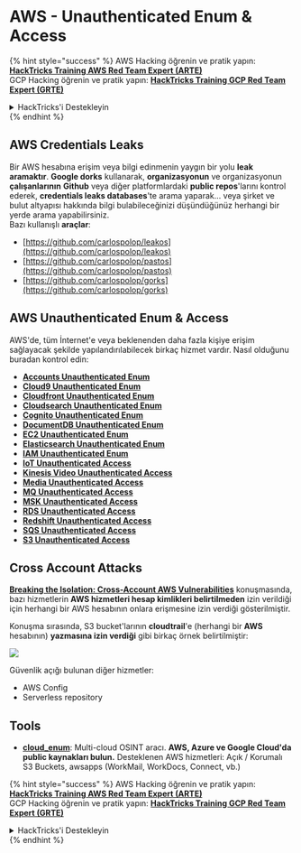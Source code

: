 # AWS - Unauthenticated Enum & Access

{% hint style="success" %}
AWS Hacking öğrenin ve pratik yapın:<img src="/.gitbook/assets/image.png" alt="" data-size="line">[**HackTricks Training AWS Red Team Expert (ARTE)**](https://training.hacktricks.xyz/courses/arte)<img src="/.gitbook/assets/image.png" alt="" data-size="line">\
GCP Hacking öğrenin ve pratik yapın: <img src="/.gitbook/assets/image (2).png" alt="" data-size="line">[**HackTricks Training GCP Red Team Expert (GRTE)**<img src="/.gitbook/assets/image (2).png" alt="" data-size="line">](https://training.hacktricks.xyz/courses/grte)

<details>

<summary>HackTricks'i Destekleyin</summary>

* [**abonelik planlarını**](https://github.com/sponsors/carlospolop) kontrol edin!
* **💬 Discord grubuna** [**katılın**](https://discord.gg/hRep4RUj7f) veya [**telegram grubuna**](https://t.me/peass) katılın ya da **Twitter'da** 🐦 [**@hacktricks\_live**](https://twitter.com/hacktricks\_live)**'ı takip edin.**
* **HackTricks'e PR göndererek hacking ipuçlarını paylaşın** [**HackTricks**](https://github.com/carlospolop/hacktricks) ve [**HackTricks Cloud**](https://github.com/carlospolop/hacktricks-cloud) github depolarına.

</details>
{% endhint %}

## AWS Credentials Leaks

Bir AWS hesabına erişim veya bilgi edinmenin yaygın bir yolu **leak aramaktır**. **Google dorks** kullanarak, **organizasyonun** ve organizasyonun **çalışanlarının** **Github** veya diğer platformlardaki **public repos**'larını kontrol ederek, **credentials leaks databases**'te arama yaparak... veya şirket ve bulut altyapısı hakkında bilgi bulabileceğinizi düşündüğünüz herhangi bir yerde arama yapabilirsiniz.\
Bazı kullanışlı **araçlar**:

* [https://github.com/carlospolop/leakos](https://github.com/carlospolop/leakos)
* [https://github.com/carlospolop/pastos](https://github.com/carlospolop/pastos)
* [https://github.com/carlospolop/gorks](https://github.com/carlospolop/gorks)

## AWS Unauthenticated Enum & Access

AWS'de, tüm İnternet'e veya beklenenden daha fazla kişiye erişim sağlayacak şekilde yapılandırılabilecek birkaç hizmet vardır. Nasıl olduğunu buradan kontrol edin:

* [**Accounts Unauthenticated Enum**](aws-accounts-unauthenticated-enum.md)
* [**Cloud9 Unauthenticated Enum**](https://github.com/carlospolop/hacktricks-cloud/blob/master/pentesting-cloud/aws-security/aws-unauthenticated-enum-access/broken-reference/README.md)
* [**Cloudfront Unauthenticated Enum**](aws-cloudfront-unauthenticated-enum.md)
* [**Cloudsearch Unauthenticated Enum**](https://github.com/carlospolop/hacktricks-cloud/blob/master/pentesting-cloud/aws-security/aws-unauthenticated-enum-access/broken-reference/README.md)
* [**Cognito Unauthenticated Enum**](aws-cognito-unauthenticated-enum.md)
* [**DocumentDB Unauthenticated Enum**](aws-documentdb-enum.md)
* [**EC2 Unauthenticated Enum**](aws-ec2-unauthenticated-enum.md)
* [**Elasticsearch Unauthenticated Enum**](aws-elasticsearch-unauthenticated-enum.md)
* [**IAM Unauthenticated Enum**](aws-iam-and-sts-unauthenticated-enum.md)
* [**IoT Unauthenticated Access**](aws-iot-unauthenticated-enum.md)
* [**Kinesis Video Unauthenticated Access**](aws-kinesis-video-unauthenticated-enum.md)
* [**Media Unauthenticated Access**](aws-media-unauthenticated-enum.md)
* [**MQ Unauthenticated Access**](aws-mq-unauthenticated-enum.md)
* [**MSK Unauthenticated Access**](aws-msk-unauthenticated-enum.md)
* [**RDS Unauthenticated Access**](aws-rds-unauthenticated-enum.md)
* [**Redshift Unauthenticated Access**](aws-redshift-unauthenticated-enum.md)
* [**SQS Unauthenticated Access**](aws-sqs-unauthenticated-enum.md)
* [**S3 Unauthenticated Access**](aws-s3-unauthenticated-enum.md)

## Cross Account Attacks

[**Breaking the Isolation: Cross-Account AWS Vulnerabilities**](https://www.youtube.com/watch?v=JfEFIcpJ2wk) konuşmasında, bazı hizmetlerin **AWS hizmetleri hesap kimlikleri belirtilmeden** izin verildiği için herhangi bir AWS hesabının onlara erişmesine izin verdiği gösterilmiştir.

Konuşma sırasında, S3 bucket'larının **cloudtrail**'e (herhangi bir **AWS** hesabının) **yazmasına izin verdiği** gibi birkaç örnek belirtilmiştir:

![](<../../../.gitbook/assets/image (260).png>)

Güvenlik açığı bulunan diğer hizmetler:

* AWS Config
* Serverless repository

## Tools

* [**cloud\_enum**](https://github.com/initstring/cloud\_enum): Multi-cloud OSINT aracı. **AWS, Azure ve Google Cloud'da public kaynakları bulun.** Desteklenen AWS hizmetleri: Açık / Korumalı S3 Buckets, awsapps (WorkMail, WorkDocs, Connect, vb.)

{% hint style="success" %}
AWS Hacking öğrenin ve pratik yapın:<img src="/.gitbook/assets/image.png" alt="" data-size="line">[**HackTricks Training AWS Red Team Expert (ARTE)**](https://training.hacktricks.xyz/courses/arte)<img src="/.gitbook/assets/image.png" alt="" data-size="line">\
GCP Hacking öğrenin ve pratik yapın: <img src="/.gitbook/assets/image (2).png" alt="" data-size="line">[**HackTricks Training GCP Red Team Expert (GRTE)**<img src="/.gitbook/assets/image (2).png" alt="" data-size="line">](https://training.hacktricks.xyz/courses/grte)

<details>

<summary>HackTricks'i Destekleyin</summary>

* [**abonelik planlarını**](https://github.com/sponsors/carlospolop) kontrol edin!
* **💬 Discord grubuna** [**katılın**](https://discord.gg/hRep4RUj7f) veya [**telegram grubuna**](https://t.me/peass) katılın ya da **Twitter'da** 🐦 [**@hacktricks\_live**](https://twitter.com/hacktricks\_live)**'ı takip edin.**
* **HackTricks'e PR göndererek hacking ipuçlarını paylaşın** [**HackTricks**](https://github.com/carlospolop/hacktricks) ve [**HackTricks Cloud**](https://github.com/carlospolop/hacktricks-cloud) github depolarına.

</details>
{% endhint %}
